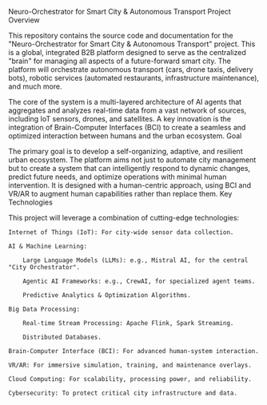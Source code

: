 Neuro-Orchestrator for Smart City & Autonomous Transport
Project Overview

This repository contains the source code and documentation for the "Neuro-Orchestrator for Smart City & Autonomous Transport" project. This is a global, integrated B2B platform designed to serve as the centralized "brain" for managing all aspects of a future-forward smart city. The platform will orchestrate autonomous transport (cars, drone taxis, delivery bots), robotic services (automated restaurants, infrastructure maintenance), and much more.

The core of the system is a multi-layered architecture of AI agents that aggregates and analyzes real-time data from a vast network of sources, including IoT sensors, drones, and satellites. A key innovation is the integration of Brain-Computer Interfaces (BCI) to create a seamless and optimized interaction between humans and the urban ecosystem.
Goal

The primary goal is to develop a self-organizing, adaptive, and resilient urban ecosystem. The platform aims not just to automate city management but to create a system that can intelligently respond to dynamic changes, predict future needs, and optimize operations with minimal human intervention. It is designed with a human-centric approach, using BCI and VR/AR to augment human capabilities rather than replace them.
Key Technologies

This project will leverage a combination of cutting-edge technologies:

    Internet of Things (IoT): For city-wide sensor data collection.

    AI & Machine Learning:

        Large Language Models (LLMs): e.g., Mistral AI, for the central "City Orchestrator".

        Agentic AI Frameworks: e.g., CrewAI, for specialized agent teams.

        Predictive Analytics & Optimization Algorithms.

    Big Data Processing:

        Real-time Stream Processing: Apache Flink, Spark Streaming.

        Distributed Databases.

    Brain-Computer Interface (BCI): For advanced human-system interaction.

    VR/AR: For immersive simulation, training, and maintenance overlays.

    Cloud Computing: For scalability, processing power, and reliability.

    Cybersecurity: To protect critical city infrastructure and data.
